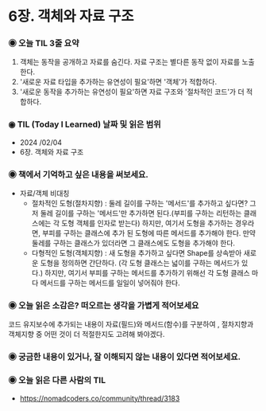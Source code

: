 # 6장. 객체와 자료 구조

### ◉ 오늘 TIL 3줄 요약

1. 객체는 동작을 공개하고 자료를 숨긴다. 자료 구조는 별다른 동작 없이 자료를 노출한다.
2. '새로운 자료 타입을 추가하는 유연성이 필요'하면 '객체'가 적합하다.
3. '새로운 동작을 추가하는 유연성이 필요'하면 자료 구조와 '절차적인 코드'가 더 적합하다.

### ◉ TIL (Today I Learned) 날짜 및 읽은 범위

- 2024 /02/04
- 6장. 객체와 자료 구조

### ◉ 책에서 기억하고 싶은 내용을 써보세요.

- 자료/객체 비대칭
    - 절차적인 도형(절차지향) : 둘레 길이를 구하는 '메서드'를 추가하고 싶다면? 그저 둘레 길이를 구하는 '메서드'만 추가하면 된다.(부피를 구하는 리턴하는 클래스에는 각 도형 객체를 인자로 받는다)
    하지만, 여기서 도형을 추가하는 경우라면, 부피를 구하는 클래스에 추가 된 도형에 따른 메서드를 추가해야 한다. 만약 둘레를 구하는 클래스가 있더라면 그 클래스에도 도형을 추가해야 한다.
    - 다형적인 도형(객체지향) : 새 도형을 추가하고 싶다면 Shape를 상속받아 새로운 도형을 정의하면 간단하다. (각 도형 클래스는 넓이를 구하는 메서드가 있다.)
    하지만, 여기서 부피를 구하는 메서드를 추가하기 위해선 각 도형 클래스 마다 메서드를 구하는 메서드를 일일이 넣어줘야 한다.

### ◉ 오늘 읽은 소감은? 떠오르는 생각을 가볍게 적어보세요

코드 유지보수에 추가되는 내용이 자료(필드)와 메서드(함수)를 구분하여 , 절차지향과 객체지향 중 어떤 것이 더 적절한지도 고려해 봐야겠다.

### ◉ 궁금한 내용이 있거나, 잘 이해되지 않는 내용이 있다면 적어보세요.


### ◉ 오늘 읽은 다른 사람의 TIL

- https://nomadcoders.co/community/thread/3183
